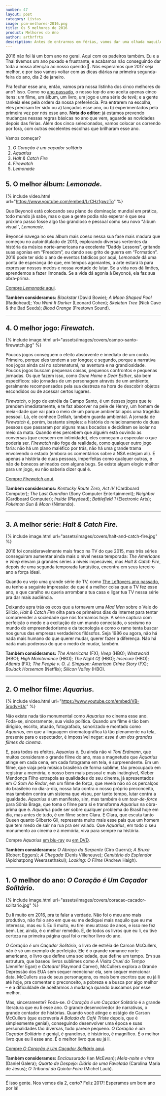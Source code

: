 ```yaml
---
number: 47
layout: post
category: Listas
image: pcm-melhores-2016.png
title: Os 5 melhores de 2016
product: Melhores do Ano
author: arthrfrts
description: Antes de entrarmos em férias, vamos dar uma olhada naquilo que teve de melhor nesse (péssimo) ano. Nos acompanhe com o melhor filme, o melhor álbum, o melhor jogo, a melhor série e o melhor livro que vimos, jogamos, ouvimos e lemos esse ano.
---
```


2016 não foi lá um bom ano no geral. Aqui com os padeiros também. Eu e a Thai tivemos um ano puxado e frustrante, e acabamos não conseguindo dar toda a nossa atenção ao nosso querido :bread:. Nós esperamos que 2017 seja melhor, e por isso vamos voltar com as dicas diárias na primeira segunda-feira do ano, dia 2 de janeiro.

Pra fechar esse ano, então, vamos pra nossa listinha dos cinco melhores do ano? Isso. Como no [ano passado](os-melhores-de-2015.html), o nosso _top_ do ano aceita apenas cinco itens: um filme, um álbum, um livro, um jogo e uma série de tevê; e a gente rankeia eles pela ordem da nossa preferência. Pra entrarem na escolha, eles precisam ter sido ou a) lançados esse ano, ou b) experimentados pela primeira vez por nós esse ano. **Nota do editor:** já estamos prevendo mudanças nessas regras básicas no ano que vem, aguarde as novidades depois das férias. Além dos cinco selecionados, vamos colocar os correndo por fora, com outras excelentes escolhas que brilharam esse ano.

Vamos começar?

1. _O Coração é um caçador solitário_
2. _Aquarius_
3. _Halt & Catch Fire_
5. _Firewatch_
4. _Lemonade_

## 5. O melhor álbum: _Lemonade_.

{% include video.html url="https://www.youtube.com/embed/LrCHz1gwzTo" %}

Que Beyoncé está colocando seu plano de dominação mundial em prática, todo mundo já sabe, mas o que a gente podia não esperar é que seu próximo passo fosse algo tão grandioso e pessoal como seu novo “álbum visual”, _Lemonade_.

Beyoncé navega no seu álbum mais coeso nessa sua fase mais madura que começou no autointitulado de 2013, explorando diversas vertentes da história da música norte-americana na excelente “Daddy Lessons”, gritando suas agonias em “Freedom”, ou dando seu grito de guerra em “Formation”. 2016 pode ter sido o ano de eventos fatídicos por aqui, _Lemonade_ dá uma ponta de esperança de que, em tempos agoniantes, a arte estará lá para expressar nossos medos e nossa vontade de lutar. Se a vida nos dá limões, aprendemos a fazer limonada. Se a vida dá agonia à Beyoncé, ela faz sua obra-prima.

[Compre _Lemonade_ aqui](http://click.linksynergy.com/fs-bin/click?id=vgrz3PzAsxY&subid=&offerid=397418.1&type=10&tmpid=19388&RD_PARM1=http%3A%2F%2Fwww.livrariacultura.com.br%2Fp%2Flemonade-cddvd-46285965).

**Também consideramos:** _Blackstar_ (David Bowie); _A Moon Shaped Pool_ (Radiohead); _You Want It Darker_ (Leonard Cohen); _Skeleton Tree_ (Nick Cave & the Bad Seeds); _Blood Orange_ (Freetown Sound).

---

## 4. O melhor jogo: _Firewatch_.

{% include image.html url="assets/images/covers/campo-santo-firewatch.jpg" %}

Poucos jogos conseguem o efeito absorvente e imediato de um conto. Primeiro, porque eles tendem a ser longos; e segundo, porque a narrativa nos jogos ainda cai no sobrenatural, na aventura e na grandiosidade. Poucos jogos buscam pequenas coisas, pequenos confrontos e pequenas jornadas. Os que fazem isso, como _Gone Home_ e _Dear Esther_, são bem específicos: são jornadas de um personagem através de um ambiente, geralmente recompensados pela sua destreza na hora de descobrir objetos escondidos ou de acessar certos lugares.

_Firewatch_, o jogo de estréia da Campo Santo, é um desses jogos que te prendem imediatamente, e te faz absorver na pele de Henry, um homem de meia-idade que vai para o meio de um parque ambiental após uma tragédia pessoal. Lá, ele conhece Delilah, também guarda ambiental. A jornada de _Firewatch_ é, porém, bastante simples: a história do relacionamento de duas pessoas que passaram por alguns maus bocados e decidiram se isolar no meio da mata. Quando eles percebem que alguém está ouvindo as conversas (que crescem em intimidade), eles começam a especular o que poderia ser. _Firewatch_ não foge da realidade, como qualquer outro jogo faria: não há um plano maléfico por trás, não há uma grande trama envolvendo o estado (embora os comentários sobre a NSA estejam ali). É apenas a história de duas pessoas, imperfeitas como qualquer outras, e não de bonecos animados com alguns bugs. Se existe algum elogio melhor para um jogo, eu não saberia dizer qual é.

[Compre _Firewatch_ aqui](https://www.gog.com/game/firewatch).

**Também consideramos:** _Kentucky Route Zero, Act IV_ (Cardboard Computer); _The Last Guardian_ (Sony Computer Entertainment); _Neighbor_ (Cardboard Computer); _Inside_ (Playdead); _Battlefield 1_ (Electronic Arts); _Pokémon Sun & Moon_ (Nintendo).

---

## 3. A melhor série: _Halt & Catch Fire_.

{% include image.html url="assets/images/covers/halt-and-catch-fire.jpg" %}

2016 foi consideravelmente mais fraco na TV do que 2015, mas três séries conseguiram aumentar ainda mais o nível nessa temporada: _The Americans_ e _Veep_ elevam já grandes séries a níveis impecáveis, mas _Halt & Catch Fire_, depois de uma segunda temporada fantástica, encontra em seus terceiro ano a força ideal.

Quando eu vejo uma grande série de TV, como [The Leftovers ano passado](the-leftovers-segunda-temporada.html), eu tenho a seguinte impressão: de que é a melhor coisa que a TV fez esse ano, e que caralho eu queria arrombar a tua casa e ligar tua TV nessa série pra dar mais audiência.

Deixando apra trás os ecos que a tornavam uma _Mad Men_ sobre o Vale do Silício, _Halt & Catch Fire_ olha para os primeiros dias da Internet para tentar compreender a sociedade que nós formamos hoje. A série captura com perfeição o medo e a excitação de um mundo conectado, o sexismo no mundo do empreendedorismo e da tecnologia e como o ramo tenta buscar nos gurus das empresas verdadeiros filósofos. Seja 1986 ou agora, não há nada mais humano do que querer mudar, querer fazer a diferença. Não há nada mais poderoso do que o medo de mudar, também.

**Também consideramos:** _The Americans_ (FX); _Veep_ (HBO); _Westworld_ (HBO);
_High Maintenance_ (HBO); _The Night Of_ (HBO); _Insecure_ (HBO); _Atlanta_ (FX); _The People v. O. J. Simpson: American Crime Story_ (FX); _BoJack Horseman_ (Netflix); _Silicon Valley_ (HBO).

---

## 2. O melhor filme: _Aquarius_.

{% include video.html url="https://www.youtube.com/embed/VB-5rodvHUc" %}

Não existe nada tão monumental como _Aquarius_ no cinema esse ano. Foda-se, sinceramente, sua visão política. Quando um filme é tão bem dirigido, escrito, atuado, fotografado, sonorizado e montado como _Aquarius_, em que a linguagem cinematográfica tá tão plenamente na tela, presente para o espectador, é impossível negar: _esse é um dos grandes filmes do cinema_.

E, para todos os efeitos, _Aquarius_ é. Eu ainda não vi _Toni Erdmann_, que muitos consideram o grande filme do ano, mas a magnetude que _Aquarius_ atinge em cada cena, em cada fotograma em tela, é surpreendente. Em um filme, que viaja pela música brasileira de forma sublime, tão preocupado em registrar a memória, o nosso bem mais pessoal e mais inatingível, Kleber Mendonça Filho extrapola as qualidades do seu cinema, já apresentados em _O Som Ao Redor_, em um filme de força, que revela não só os percalços do brasileiro no dia-a-dia, nossa luta contra o nosso próprio preconceito, mas também contra um sistema que visou, por tanto tempo, lutar contra a igualdade. _Aquarius_ é um manifesto, sim, mas também é um _tour-de-force_ para Sônia Braga, que toma o filme para si e transforma _Aquarius_ na obra-prima que é. _Aquarius_ pode ser sobre qualquer problema do Brasil hoje em dia, mas antes de tudo, é um filme sobre Clara. E Clara, que escuta tanto Queen quanto Gilberto Gil, representa muito mais esse país que um homem que tem medo de sair na rua pra ser vaiado. Que _Aquarius_, em todo o seu monumento ao cinema e à memória, viva para sempre na história.

Compre _Aquarius_ [em blu-ray](http://click.linksynergy.com/fs-bin/click?id=vgrz3PzAsxY&subid=&offerid=397418.1&type=10&tmpid=19388&RD_PARM1=http%3A%2F%2Fwww.livrariacultura.com.br%2Fp%2Faquarius-blu-ray-46398441) ou [em DVD](http://click.linksynergy.com/fs-bin/click?id=vgrz3PzAsxY&subid=&offerid=397418.1&type=10&tmpid=19388&RD_PARM1=http%3A%2F%2Fwww.livrariacultura.com.br%2Fp%2Faquarius-46398440).

**Também consideramos:** _O Abraço da Serpente_ (Ciro Guerra); _A Bruxa_ (Robert Eggers); _A Chegada_ (Denis Villeneuve); _Cemitério do Esplendor_ (Apichatpong Weerasethakul); _Looking: O Filme_ (Andrew Haigh).

---

## 1. O melhor do ano: _O Coração é Um Caçador Solitário_.

{% include image.html url="assets/images/covers/coracao-cacador-solitario.jpg" %}

Eu li muito em 2016, pra te falar a verdade. Não foi o meu ano mais produtivo, não foi o ano em que eu me dediquei mais naquilo que eu me interesso, mas eu li. Eu li muito, eu tirei meu atraso de anos, e isso me fez bem. Ler, ainda, é o melhor remédio. E, de todos os livros que eu li, eu tive certeza na primeira página qual foi o melhor livro do ano.

_O Coração é um Caçador Solitário_, o livro de estréia de Carson McCullers, não é só um exemplo de perfeição. Ele é o grande romance norte-americano, o livro que define uma sociedade, que define um tempo. Em sua estrutura, que baseou livros sublimes como _A Visita Cruel do Tempo_ (Jennifer Egan) e _Catedral_ (Raymond Carver), McCullers explora a Grande Depressão dos EUA sem sequer mencionar ela, sem sequer mencionar data. McCullers usa de seus personagens, os mais bem escritos que eu já li até hoje, pra comentar o preconceito, a pobreza e a busca por algo melhor – e a dificuldade de aceitarmos a mudança quando buscamos por esse melhor.

Mas, sinceramente? Foda-se. _O Coração é um Caçador Solitário_ é a grande literatura que eu li esse ano. O grande desenvolvedor de narrativas, o grande contador de histórias. Quando você atinge o estágio de Carson McCullers (que escreveria _A Balada do Café Triste_ depois, que é simplesmente genial), conseguindo desenvolver uma época e suas personalidades tão diversas, tudo parece pequeno. _O Coração é um Caçador Solitário_ é genial, é grandioso, é histórico, é magnífico. É o melhor livro que eu li esse ano. É o melhor livro que eu já li.

[Compre _O Coração é Um Caçador Solitário_ aqui](http://click.linksynergy.com/fs-bin/click?id=vgrz3PzAsxY&subid=&offerid=397418.1&type=10&tmpid=19388&RD_PARM1=http%3A%2F%2Fwww.livrariacultura.com.br%2Fp%2Fo-coracao-e-um-cacador-solitario-2224601).

**Também consideramos:** _Enclausurado_ (Ian McEwan); _Meia-noite e vinte_ (Daniel Galera); _Quarto de Despejo: Diário de uma Favelada_ (Carolina Maria de Jesus); _O Tribunal da Quinta-Feira_ (Michel Laub).

---

É isso gente. Nos vemos dia 2, certo? Feliz 2017! Esperamos um bom ano por lá!
